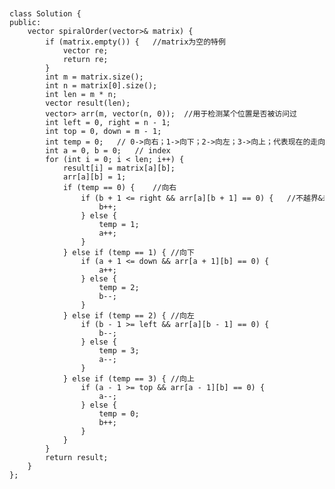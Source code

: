 <code>
<pre>
class Solution {
public:
    vector<int> spiralOrder(vector<vector<int>>& matrix) {
        if (matrix.empty()) {   //matrix为空的特例
            vector<int> re;
            return re;
        }
        int m = matrix.size();
        int n = matrix[0].size();
        int len = m * n;
        vector<int> result(len);
        vector<vector<int>> arr(m, vector<int>(n, 0));  //用于检测某个位置是否被访问过
        int left = 0, right = n - 1;
        int top = 0, down = m - 1;
        int temp = 0;   // 0->向右；1->向下；2->向左；3->向上；代表现在的走向
        int a = 0, b = 0;   // index
        for (int i = 0; i < len; i++) {
            result[i] = matrix[a][b];
            arr[a][b] = 1;
            if (temp == 0) {    //向右
                if (b + 1 <= right && arr[a][b + 1] == 0) {   //不越界&未曾访问过
                    b++;
                } else {
                    temp = 1;
                    a++;
                }
            } else if (temp == 1) { //向下
                if (a + 1 <= down && arr[a + 1][b] == 0) {
                    a++;
                } else {
                    temp = 2;
                    b--;
                }
            } else if (temp == 2) { //向左
                if (b - 1 >= left && arr[a][b - 1] == 0) {
                    b--;
                } else {
                    temp = 3;
                    a--;
                }
            } else if (temp == 3) { //向上
                if (a - 1 >= top && arr[a - 1][b] == 0) {
                    a--;
                } else {
                    temp = 0;
                    b++;
                }
            }
        }
        return result;
    }
};

</pre>
</code>
